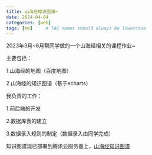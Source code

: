 ```yaml
---
title: 山海经知识图谱~
date: 2024-04-04
categories: [web]
tags: [me]     # TAG names should always be lowercase
---
```


2023年3月~6月帮同学做的一个山海经相关的课程作业~

主要包括：

1.山海经的地图（百度地图）

2.山海经的知识图谱（基于echarts）

我负责的工作：

1.前后端的开发

2.数据库表的建立

3.数据录入规则的制定（数据录入由同学完成）

知识图谱现已部署到腾讯云服务器上，[山海经知识图谱](http://111.229.114.22/#/knowledge/godmind)